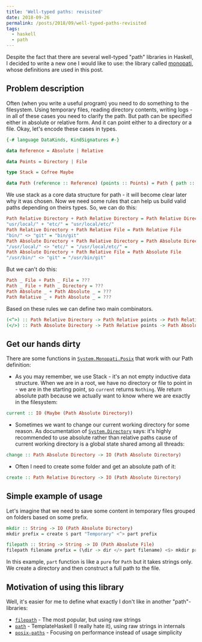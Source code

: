 ```yaml
---
title: 'Well-typed paths: revisited'
date: 2018-09-26
permalink: /posts/2018/09/well-typed-paths-revisited
tags:
  - haskell
  - path
---
```


Despite the fact that there are several well-typed "path" libraries in Haskell, I decided to write a new one I would like to use: the library called [monopati](http://hackage.haskell.org/package/monopati), whose definitions are used in this post.

Problem description
--------------------------------------------------------------------------------
Often (when you write a useful program) you need to do something to the filesystem. Using temporary files, reading directory contents, writing logs - in all of these cases you need to clarify the path. But path can be specified either in absolute or relative form. And it can point either to a directory or a file. Okay, let's encode these cases in types.

```haskell
{-# language DataKinds, KindSignatures #-}

data Reference = Absolute | Relative

data Points = Directory | File

type Stack = Cofree Maybe

data Path (reference :: Reference) (points :: Points) = Path { path :: Stack String }
```

We use stack as a core data structure for path - it will become clear later why it was chosen. Now we need some rules that can help us build valid paths depending on theirs types. So, we can do this:

```haskell
Path Relative Directory + Path Relative Directory = Path Relative Directory
"usr/local/" + "etc/" = "usr/local/etc/"
Path Relative Directory + Path Relative File = Path Relative File
"bin/" <> "git" = "bin/git"
Path Absolute Directory + Path Relative Directory = Path Absolute Directory
"/usr/local/" <> "etc/" = "/usr/local/etc/" =
Path Absolute Directory + Path Relative File = Path Absolute File
"/usr/bin/" <> "git" = "/usr/bin/git"
```

But we can't do this:

```haskell
Path _ File + Path _ File = ???
Path _ File + Path _ Directory = ???
Path Absolute _ + Path Absolute _ = ???
Path Relative _ + Path Absolute _ = ???
```

Based on these rules we can define two main combinators.

```haskell
(<^>) :: Path Relative Directory -> Path Relative points -> Path Relative points
(</>) :: Path Absolute Directory -> Path Relative points -> Path Absolute points
```

Get our hands dirty
--------------------------------------------------------------------------------

There are some functions in [`System.Monopati.Posix`](https://github.com/iokasimov/monopati/blob/master/System/Monopati/Posix.hs) that work with our Path definition:

* As you may remember, we use Stack - it's an not empty inductive data structure. When we are in a root, we have no directory or file to point in - we are in the starting point, so `current` returns `Nothing`. We return absolute path because we actually want to know where we are exactly in the filesystem:
```haskell
current :: IO (Maybe (Path Absolute Directory))
```
* Sometimes we want to change our current working directory for some reason. As documentation of [`System.Directory`](http://hackage.haskell.org/package/directory-1.3.3.1/docs/System-Directory.html#v:setCurrentDirectory) says: it's highly recommended to use absolute rather than relative paths cause of current working directory is a global state shared among all threads:
```haskell
change :: Path Absolute Directory -> IO (Path Absolute Directory)
```

* Often I need to create some folder and get an absolute path of it:
```haskell
create :: Path Relative Directory -> IO (Path Absolute Directory)
```

Simple example of usage
--------------------------------------------------------------------------------

Let's imagine that we need to save some content in temporary files grouped on folders based on some prefix.

```haskell
mkdir :: String -> IO (Path Absolute Directory)
mkdir prefix = create $ part "Temporary" <^> part prefix

filepath :: String -> String -> IO (Path Absolute File)
filepath filename prefix = (\dir -> dir </> part filename) <$> mkdir prefix
```

In this example, `part` function is like a `pure` for `Path` but it takes strings only. We create a directory and then construct a full path to the file.

Motivation of using this library
--------------------------------------------------------------------------------

Well, it's easier for me to define what exactly I don't like in another "path"-libraries:

* [`filepath`](https://hackage.haskell.org/package/filepath) - The most popular, but using raw strings
* [`path`](https://hackage.haskell.org/package/path) - TemplateHaskell (I really hate it), using raw strings in internals
* [`posix-paths`](https://github.com/JohnLato/posix-paths) - Focusing on performance instead of usage simplicity
